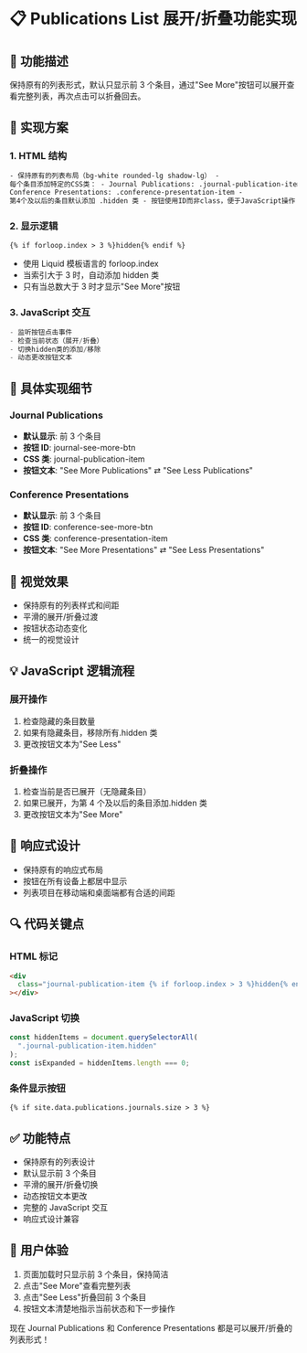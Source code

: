 # 📋 Publications List 展开/折叠功能实现

## 🎯 功能描述

保持原有的列表形式，默认只显示前 3 个条目，通过"See More"按钮可以展开查看完整列表，再次点击可以折叠回去。

## 🔧 实现方案

### 1. HTML 结构

```html
- 保持原有的列表布局（bg-white rounded-lg shadow-lg） -
每个条目添加特定的CSS类： - Journal Publications: .journal-publication-item -
Conference Presentations: .conference-presentation-item -
第4个及以后的条目默认添加 .hidden 类 - 按钮使用ID而非class，便于JavaScript操作
```

### 2. 显示逻辑

```liquid
{% if forloop.index > 3 %}hidden{% endif %}
```

- 使用 Liquid 模板语言的 forloop.index
- 当索引大于 3 时，自动添加 hidden 类
- 只有当总数大于 3 时才显示"See More"按钮

### 3. JavaScript 交互

```javascript
- 监听按钮点击事件
- 检查当前状态（展开/折叠）
- 切换hidden类的添加/移除
- 动态更改按钮文本
```

## 📝 具体实现细节

### Journal Publications

- **默认显示**: 前 3 个条目
- **按钮 ID**: journal-see-more-btn
- **CSS 类**: journal-publication-item
- **按钮文本**: "See More Publications" ⇄ "See Less Publications"

### Conference Presentations

- **默认显示**: 前 3 个条目
- **按钮 ID**: conference-see-more-btn
- **CSS 类**: conference-presentation-item
- **按钮文本**: "See More Presentations" ⇄ "See Less Presentations"

## 🎨 视觉效果

- 保持原有的列表样式和间距
- 平滑的展开/折叠过渡
- 按钮状态动态变化
- 统一的视觉设计

## 💡 JavaScript 逻辑流程

### 展开操作

1. 检查隐藏的条目数量
2. 如果有隐藏条目，移除所有.hidden 类
3. 更改按钮文本为"See Less"

### 折叠操作

1. 检查当前是否已展开（无隐藏条目）
2. 如果已展开，为第 4 个及以后的条目添加.hidden 类
3. 更改按钮文本为"See More"

## 📱 响应式设计

- 保持原有的响应式布局
- 按钮在所有设备上都居中显示
- 列表项目在移动端和桌面端都有合适的间距

## 🔍 代码关键点

### HTML 标记

```html
<div
  class="journal-publication-item {% if forloop.index > 3 %}hidden{% endif %}"
></div>
```

### JavaScript 切换

```javascript
const hiddenItems = document.querySelectorAll(
  ".journal-publication-item.hidden"
);
const isExpanded = hiddenItems.length === 0;
```

### 条件显示按钮

```liquid
{% if site.data.publications.journals.size > 3 %}
```

## ✅ 功能特点

- 保持原有的列表设计
- 默认显示前 3 个条目
- 平滑的展开/折叠切换
- 动态按钮文本更改
- 完整的 JavaScript 交互
- 响应式设计兼容

## 🎯 用户体验

1. 页面加载时只显示前 3 个条目，保持简洁
2. 点击"See More"查看完整列表
3. 点击"See Less"折叠回前 3 个条目
4. 按钮文本清楚地指示当前状态和下一步操作

现在 Journal Publications 和 Conference Presentations 都是可以展开/折叠的列表形式！
